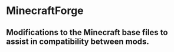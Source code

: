 # MinecraftForge

## Modifications to the Minecraft base files to assist in compatibility between mods.
